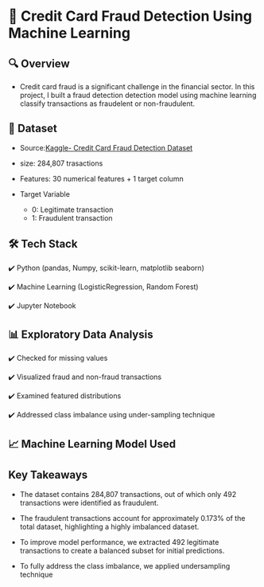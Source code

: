 # :rocket: Credit Card Fraud Detection Using Machine Learning 

## :mag: Overview
- Credit card fraud is a significant challenge in the financial sector. In this project, I built a fraud detection detection model using machine learning classify transactions as fraudelent or non-fraudulent.

## 📂 Dataset
- Source:[Kaggle- Credit Card Fraud Detection Dataset](https://www.kaggle.com/datasets/whenamancodes/fraud-detection)
  

- size: 284,807 trasactions
  
  
- Features: 30 numerical features + 1 target column
  
  
- Target Variable
    - 0: Legitimate transaction
    - 1: Fraudulent transaction
      
 
## 🛠️  Tech Stack
✔️ Python (pandas, Numpy, scikit-learn, matplotlib seaborn)


✔️ Machine Learning (LogisticRegression, Random Forest)


✔️ Jupyter Notebook

## 📊 Exploratory Data Analysis
 ✔️ Checked for missing values

 
✔️ Visualized fraud and non-fraud transactions


  ✔️ Examined featured distributions


 ✔️ Addressed class imbalance using under-sampling technique



## 📈 Machine Learning Model Used



## Key Takeaways

- The dataset contains 284,807 transactions, out of which only 492 transactions were identified as fraudulent.

  
- The fraudulent transactions account for approximately 0.173% of the total dataset, highlighting a highly imbalanced dataset.

  
- To improve model performance, we extracted 492 legitimate transactions to create a balanced subset for initial predictions.


- To fully address the class imbalance, we applied undersampling technique
